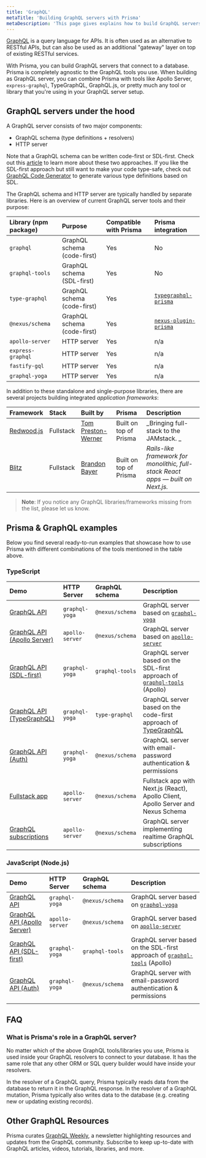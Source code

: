 ```yaml
---
title: 'GraphQL'
metaTitle: 'Building GraphQL servers with Prisma'
metaDescription: 'This page gives explains how to build GraphQL servers with Prisma. It shows how Prisma fits into the GraphQL ecosystem and provides practical examples.'
---
```


<TopBlock>

[GraphQL](http://graphql.org/) is a query language for APIs. It is often used as an alternative to RESTful APIs, but can also be used as an additional "gateway" layer on top of existing RESTful services.

With Prisma, you can build GraphQL servers that connect to a database. Prisma is completely agnostic to the GraphQL tools you use. When building as GraphQL server, you can combine Prisma with tools like Apollo Server, `express-graphql`, TypeGraphQL, GraphQL.js, or pretty much any tool or library that you're using in your GraphQL server setup.

</TopBlock>

## GraphQL servers under the hood

A GraphQL server consists of two major components:

- GraphQL schema (type definitions + resolvers)
- HTTP server

Note that a GraphQL schema can be written code-first or SDL-first. Check out this [article](https://www.prisma.io/blog/the-problems-of-schema-first-graphql-development-x1mn4cb0tyl3/) to learn more about these two approaches. If you like the SDL-first approach but still want to make your code type-safe, check out [GraphQL Code Generator](https://graphql-code-generator.com/) to generate various type definitions based on SDL.

The GraphQL schema and HTTP server are typically handled by separate libraries. Here is an overview of current GraphQL server tools and their purpose:

| Library (npm package) | Purpose                     | Compatible with Prisma | Prisma integration                                                        |
| :-------------------- | :-------------------------- | :--------------------- | :------------------------------------------------------------------------ |
| `graphql`             | GraphQL schema (code-first) | Yes                    | No                                                                        |
| `graphql-tools`       | GraphQL schema (SDL-first)  | Yes                    | No                                                                        |
| `type-graphql`        | GraphQL schema (code-first) | Yes                    | [`typegraphql-prisma`](https://www.npmjs.com/package/typegraphql-prisma)  |
| `@nexus/schema`       | GraphQL schema (code-first) | Yes                    | [`nexus-plugin-prisma`](https://nexusjs.org/docs/plugins/prisma/overview) |
| `apollo-server`       | HTTP server                 | Yes                    | n/a                                                                       |
| `express-graphql`     | HTTP server                 | Yes                    | n/a                                                                       |
| `fastify-gql`         | HTTP server                 | Yes                    | n/a                                                                       |
| `graphql-yoga`        | HTTP server                 | Yes                    | n/a                                                                       |

In addition to these standalone and single-purpose libraries, there are several projects building integrated _application frameworks_:

| Framework                                  | Stack     | Built by                                          | Prisma                 | Description                                                                      |
| :----------------------------------------- | :-------- | :------------------------------------------------ | :--------------------- | :------------------------------------------------------------------------------- |
| [Redwood.js](https://redwoodjs.com)        | Fullstack | [Tom Preston-Werner](https://github.com/mojombo/) | Built on top of Prisma | _Bringing full-stack to the JAMstack. _                                          |
| [Blitz](https://github.com/blitz-js/blitz) | Fullstack | [Brandon Bayer](https://github.com/flybayer)      | Built on top of Prisma | _Rails-like framework for monolithic, full-stack React apps — built on Next.js._ |

> **Note**: If you notice any GraphQL libraries/frameworks missing from the list, please let us know.

## Prisma & GraphQL examples

Below you find several ready-to-run examples that showcase how to use Prisma with different combinations of the tools mentioned in the table above.

### TypeScript

| Demo                                                                                                                  | HTTP Server     | GraphQL schema  | Description                                                                                                                     |
| :-------------------------------------------------------------------------------------------------------------------- | :-------------- | :-------------- | :------------------------------------------------------------------------------------------------------------------------------ |
| [GraphQL API](https://github.com/prisma/prisma-examples/tree/latest/typescript/graphql)                               | `graphql-yoga`  | `@nexus/schema` | GraphQL server based on [`graphql-yoga`](https://github.com/prisma-labs/graphql-yoga)                                           |
| [GraphQL API (Apollo Server)](https://github.com/prisma/prisma-examples/tree/latest/typescript/graphql-apollo-server) | `apollo-server` | `@nexus/schema` | GraphQL server based on [`apollo-server`](https://www.apollographql.com/docs/apollo-server/)                                    |
| [GraphQL API (SDL-first)](https://github.com/prisma/prisma-examples/tree/latest/typescript/graphql-sdl-first)         | `graphql-yoga`  | `graphql-tools` | GraphQL server based on the SDL-first approach of [`graphql-tools`](https://www.apollographql.com/docs/graphql-tools/) (Apollo) |
| [GraphQL API (TypeGraphQL)](https://github.com/prisma/prisma-examples/tree/latest/typescript/graphql-typegraphql)     | `graphql-yoga`  | `type-graphql`  | GraphQL server based on the code-first approach of [TypeGraphQL](https://typegraphql.com/)                                      |
| [GraphQL API (Auth)](https://github.com/prisma/prisma-examples/tree/latest/typescript/graphql-auth)                   | `graphql-yoga`  | `@nexus/schema` | GraphQL server with email-password authentication & permissions                                                                 |
| [Fullstack app](https://github.com/prisma/prisma-examples/tree/latest/typescript/graphql-nextjs)                      | `apollo-server` | `@nexus/schema` | Fullstack app with Next.js (React), Apollo Client, Apollo Server and Nexus Schema                                               |
| [GraphQL subscriptions](https://github.com/prisma/prisma-examples/tree/latest/typescript/subscriptions-pubsub)        | `apollo-server` | `@nexus/schema` | GraphQL server implementing realtime GraphQL subscriptions                                                                      |

### JavaScript (Node.js)

| Demo                                                                                                                  | HTTP Server     | GraphQL schema  | Description                                                                                                                     |
| :-------------------------------------------------------------------------------------------------------------------- | :-------------- | :-------------- | :------------------------------------------------------------------------------------------------------------------------------ |
| [GraphQL API](https://github.com/prisma/prisma-examples/tree/latest/javascript/graphql)                               | `graphql-yoga`  | `@nexus/schema` | GraphQL server based on [`graphql-yoga`](https://github.com/prisma-labs/graphql-yoga)                                           |
| [GraphQL API (Apollo Server)](https://github.com/prisma/prisma-examples/tree/latest/javascript/graphql-apollo-server) | `apollo-server` | `@nexus/schema` | GraphQL server based on [`apollo-server`](https://www.apollographql.com/docs/apollo-server/)                                    |
| [GraphQL API (SDL-first)](https://github.com/prisma/prisma-examples/tree/latest/javascript/graphql-sdl-first)         | `graphql-yoga`  | `graphql-tools` | GraphQL server based on the SDL-first approach of [`graphql-tools`](https://www.apollographql.com/docs/graphql-tools/) (Apollo) |
| [GraphQL API (Auth)](https://github.com/prisma/prisma-examples/tree/latest/javascript/graphql-auth)                   | `graphql-yoga`  | `@nexus/schema` | GraphQL server with email-password authentication & permissions                                                                 |
|  |

## FAQ

### What is Prisma's role in a GraphQL server?

No matter which of the above GraphQL tools/libraries you use, Prisma is used inside your GraphQL resolvers to connect to your database. It has the same role that any other ORM or SQL query builder would have inside your resolvers.

In the resolver of a GraphQL query, Prisma typically reads data from the database to return it in the GraphQL response. In the resolver of a GraphQL mutation, Prisma typically also writes data to the database (e.g. creating new or updating existing records).

## Other GraphQL Resources

Prisma curates [GraphQL Weekly](https://www.graphqlweekly.com/), a newsletter highlighting resources and updates from the GraphQL community. Subscribe to keep up-to-date with GraphQL articles, videos, tutorials, libraries, and more.
